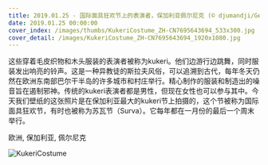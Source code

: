 ```yaml
---
title: 2019.01.25 - 国际面具狂欢节上的表演者，保加利亚佩尔尼克 (© djumandji/Getty Images Plus)
date: 2019.01.25 00:00:00
cover_index: /images/thumbs/KukeriCostume_ZH-CN7695643694_533x300.jpg
cover_detail: /images/KukeriCostume_ZH-CN7695643694_1920x1080.jpg
---
```


这些穿着毛皮织物和木头服装的表演者被称为kukeri。他们边游行边跳舞，同时服装发出响亮的铃声。这是一种异教徒的斯拉夫风俗，可以追溯到古代，每年冬天仍然在欧洲东南部巴尔干半岛的许多城市和村庄举行。精心制作的服装和制造出的噪音旨在遏制邪神。传统的kukeri表演者都是男性，但现在女性也可以参与其中。今天我们壁纸的这张照片是在保加利亚最大的kukeri节上拍摄的，这个节被称为国际面具狂欢节，有时也被称为苏瓦节（Surva）。它每年都在一月份的最后一个周末举行。

欧洲, 保加利亚, 佩尔尼克

![KukeriCostume](/images/KukeriCostume_ZH-CN7695643694_1920x1080.jpg)
